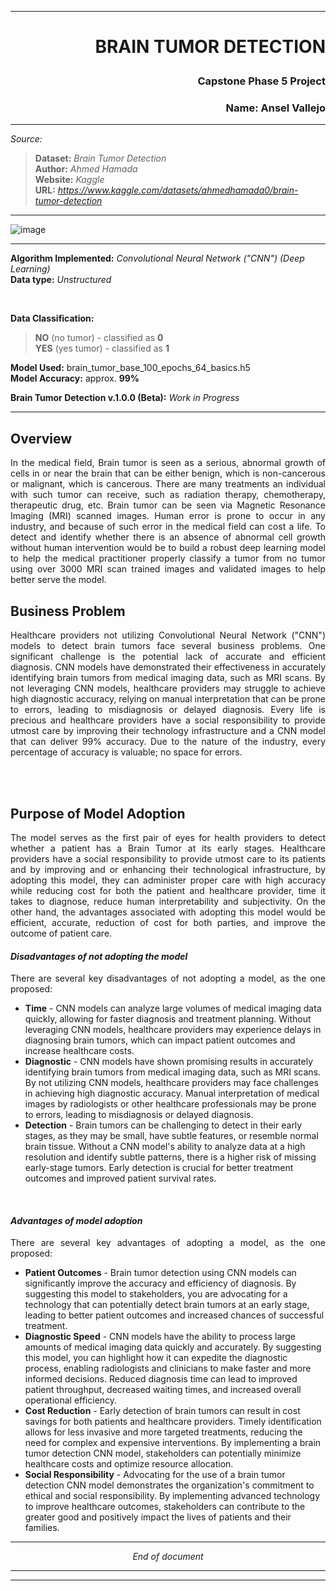 ***
# <p align="right"> BRAIN TUMOR DETECTION</p>
### <p align='right'> Capstone Phase 5 Project</p>

### <p align = 'right'> Name: Ansel Vallejo </p>


***
_Source:_ <br>
  > **Dataset:** _Brain Tumor Detection_ <br>
  > **Author:** _Ahmed Hamada_ <br>
  > **Website:** _Kaggle_ <br>
  > **URL:** _https://www.kaggle.com/datasets/ahmedhamada0/brain-tumor-detection_ <br>
***
![image](https://github.com/anvadev/BR35H_Brain_Tumor/assets/50537930/92665cd2-f737-410f-9152-40010ee86513)


***
**Algorithm Implemented:** _Convolutional Neural Network ("CNN") (Deep Learning)_<br>
**Data type:** _Unstructured_ 

<br>

**Data Classification:** <br>
> **NO** (no tumor) - classified as **0** <br>
> **YES** (yes tumor) - classified as **1** <br>

**Model Used:** brain_tumor_base_100_epochs_64_basics.h5 <br>
**Model Accuracy:** approx. <b>99%</b>

**Brain Tumor Detection v.1.0.0 (Beta):** _Work in Progress_ <br>
***

  ## Overview <br>
<p align="justify">
  In the medical field, Brain tumor is seen as a serious, abnormal growth of cells in or near the brain that can be either benign, which is non-cancerous or malignant, which is cancerous. There are many treatments an individual with such tumor can receive, such as radiation therapy, chemotherapy, therapeutic drug, etc. Brain tumor can be seen via Magnetic Resonance Imaging (MRI) scanned images. Human error is prone to occur in any industry, and because of such error in the medical field can cost a life. To detect and identify whether there is an absence of abnormal cell growth without human intervention would be to build a robust deep learning model to help the medical practitioner properly classify a tumor from no tumor using over 3000 MRI scan trained images and validated images to help better serve the model.
  </p>

  ## Business Problem <br>
<p align="justify">
  Healthcare providers not utilizing Convolutional Neural Network ("CNN") models to detect brain tumors face several business problems. One significant challenge is the potential lack of accurate and efficient diagnosis. CNN models have demonstrated their effectiveness in accurately identifying brain tumors from medical imaging data, such as MRI scans. By not leveraging CNN models, healthcare providers may struggle to achieve high diagnostic accuracy, relying on manual interpretation that can be prone to errors, leading to misdiagnosis or delayed diagnosis. Every life is precious and healthcare providers have a social responsibility to provide utmost care by improving their technology infrastructure and a CNN model that can deliver 99% accuracy. Due to the nature of the industry, every percentage of accuracy is valuable; no space for errors. 
</p>
<br>
<br>

## Purpose of Model Adoption
<p align="justify">
  The model serves as the first pair of eyes for health providers to detect whether a patient has a Brain Tumor at its early stages. Healthcare providers have a social responsibility to provide utmost care to its patients and by improving and or enhancing their technological infrastructure, by adopting this model, they can administer proper care with high accuracy while reducing cost for both the patient and healthcare provider, time it takes to diagnose, reduce human interpretability and subjectivity. On the other hand, the advantages associated with adopting this model would be efficient, accurate, reduction of cost for both parties, and improve the outcome of patient care.
</p>  

#### <i>Disadvantages of not adopting the model</i>
<p align="justify">
There are several key disadvantages of not adopting a model, as the one proposed:
<ul>
  <li> <b>Time</b> - CNN models can analyze large volumes of medical imaging data quickly, allowing for faster diagnosis and treatment planning. Without leveraging CNN models, healthcare providers may experience delays in diagnosing brain tumors, which can impact patient outcomes and increase healthcare costs.</li>
  <li> <b>Diagnostic</b> - CNN models have shown promising results in accurately identifying brain tumors from medical imaging data, such as MRI scans. By not utilizing CNN models, healthcare providers may face challenges in achieving high diagnostic accuracy. Manual interpretation of medical images by radiologists or other healthcare professionals may be prone to errors, leading to misdiagnosis or delayed diagnosis.</li>
  <li> <b>Detection</b> - Brain tumors can be challenging to detect in their early stages, as they may be small, have subtle features, or resemble normal brain tissue. Without a CNN model's ability to analyze data at a high resolution and identify subtle patterns, there is a higher risk of missing early-stage tumors. Early detection is crucial for better treatment outcomes and improved patient survival rates.</li>
</ul>  
</p>
<br>

#### <i>Advantages of model adoption</i>
<p align="justify">
There are several key advantages of adopting a model, as the one proposed:
<ul>
  <li> <b>Patient Outcomes</b> - Brain tumor detection using CNN models can significantly improve the accuracy and efficiency of diagnosis. By suggesting this model to stakeholders, you are advocating for a technology that can potentially detect brain tumors at an early stage, leading to better patient outcomes and increased chances of successful treatment.</li>
  <li> <b>Diagnostic Speed</b> - CNN models have the ability to process large amounts of medical imaging data quickly and accurately. By suggesting this model, you can highlight how it can expedite the diagnostic process, enabling radiologists and clinicians to make faster and more informed decisions. Reduced diagnosis time can lead to improved patient throughput, decreased waiting times, and increased overall operational efficiency.</li>
  <li> <b>Cost Reduction</b> - Early detection of brain tumors can result in cost savings for both patients and healthcare providers. Timely identification allows for less invasive and more targeted treatments, reducing the need for complex and expensive interventions. By implementing a brain tumor detection CNN model, stakeholders can potentially minimize healthcare costs and optimize resource allocation.</li>
   <li> <b>Social Responsibility</b> - Advocating for the use of a brain tumor detection CNN model demonstrates the organization's commitment to ethical and social responsibility. By implementing advanced technology to improve healthcare outcomes, stakeholders can contribute to the greater good and positively impact the lives of patients and their families.</li>
</ul>
</p>

***

_<p align="center">End of document</p>_

*** 
***

  
